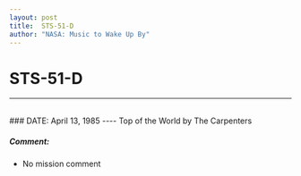 ```yaml
---
layout: post
title:  STS-51-D
author: "NASA: Music to Wake Up By"
---
```


# STS-51-D
----
<br/>
### DATE: April 13, 1985
----
Top of the World by The Carpenters

##### Comment:
* No mission comment
